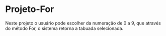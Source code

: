 # Projeto-For
Neste projeto o usuário pode escolher da numeração de 0 a 9, que através do método For, o sistema retorna a tabuada selecionada.
